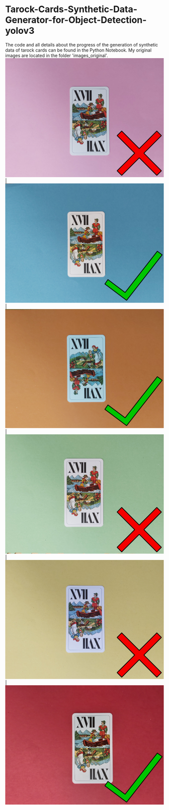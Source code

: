 # Tarock-Cards-Synthetic-Data-Generator-for-Object-Detection-yolov3
The code and all details about the progress of the generation of synthetic data of tarock cards can be found in the Python Notebook. My original images are located in the folder 'images_original'.
<img src="/rozaliste/t111.png"> | <img src="/rozaliste/t222.png"> | <img src="/rozaliste/t333.png"> | <img src="/rozaliste/t444.png"> | <img src="/rozaliste/t555.png"> | <img src="/rozaliste/t666.png">
